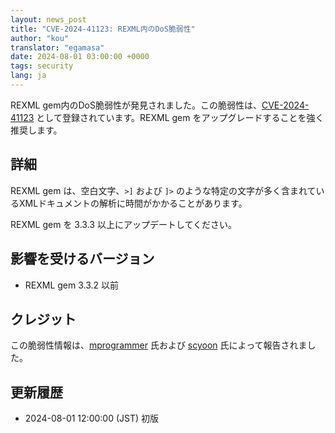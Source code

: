 ```yaml
---
layout: news_post
title: "CVE-2024-41123: REXML内のDoS脆弱性"
author: "kou"
translator: "egamasa"
date: 2024-08-01 03:00:00 +0000
tags: security
lang: ja
---
```


REXML gem内のDoS脆弱性が発見されました。この脆弱性は、[CVE-2024-41123](https://www.cve.org/CVERecord?id=CVE-2024-41123) として登録されています。REXML gem をアップグレードすることを強く推奨します。

## 詳細

REXML gem は、空白文字、`>]` および `]>` のような特定の文字が多く含まれているXMLドキュメントの解析に時間がかかることがあります。

REXML gem を 3.3.3 以上にアップデートしてください。

## 影響を受けるバージョン

* REXML gem 3.3.2 以前

## クレジット

この脆弱性情報は、[mprogrammer](https://hackerone.com/mprogrammer) 氏および [scyoon](https://hackerone.com/scyoon) 氏によって報告されました。

## 更新履歴

* 2024-08-01 12:00:00 (JST) 初版
